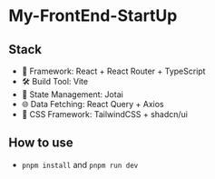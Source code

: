 # My-FrontEnd-StartUp

## Stack

+ 🚀 Framework: React + React Router + TypeScript
+ 🛠️ Build Tool: Vite
+ 🧬 State Management: Jotai
+ 🌐 Data Fetching: React Query + Axios
+ 🎨 CSS Framework: TailwindCSS + shadcn/ui

## How to use
+ `pnpm install` and `pnpm run dev`